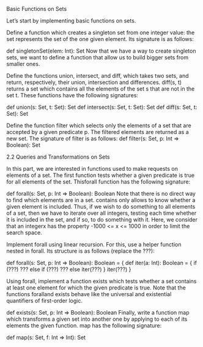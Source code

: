 Basic Functions on Sets

Let’s start by implementing basic functions on sets.

Define a function which creates a singleton set from one integer value: the set represents the set of the one given element. Its signature is as follows:

def singletonSet(elem: Int): Set
Now that we have a way to create singleton sets, we want to define a function that allow us to build bigger sets from smaller ones.

Define the functions union, intersect, and diff, which takes two sets, and return, respectively, their union, intersection and differences. diff(s, t) returns a set which contains all the elements of the set s that are not in the set t. These functions have the following signatures:

def union(s: Set, t: Set): Set
def intersect(s: Set, t: Set): Set
def diff(s: Set, t: Set): Set

Define the function filter which selects only the elements of a set that are accepted by a given predicate p. The filtered elements are returned as a new set. The signature of filter is as follows:
def filter(s: Set, p: Int => Boolean): Set

2.2 Queries and Transformations on Sets

In this part, we are interested in functions used to make requests on elements of a set. The first function tests whether a given predicate is true for all elements of the set. Thisforall function has the following signature:

def forall(s: Set, p: Int => Boolean): Boolean
Note that there is no direct way to find which elements are in a set. contains only allows to know whether a given element is included. Thus, if we wish to do something to all elements of a set, then we have to iterate over all integers, testing each time whether it is included in the set, and if so, to do something with it. Here, we consider that an integerx has the property -1000 <= x <= 1000 in order to limit the search space.

Implement forall using linear recursion. For this, use a helper function nested in forall. Its structure is as follows (replace the ???):

def forall(s: Set, p: Int => Boolean): Boolean = {
 def iter(a: Int): Boolean = {
   if (???) ???
   else if (???) ???
   else iter(???)
 }
 iter(???)
}

Using forall, implement a function exists which tests whether a set contains at least one element for which the given predicate is true. Note that the functions foralland exists behave like the universal and existential quantifiers of first-order logic.

def exists(s: Set, p: Int => Boolean): Boolean
Finally, write a function map which transforms a given set into another one by applying to each of its elements the given function. map has the following signature:

def map(s: Set, f: Int => Int): Set
